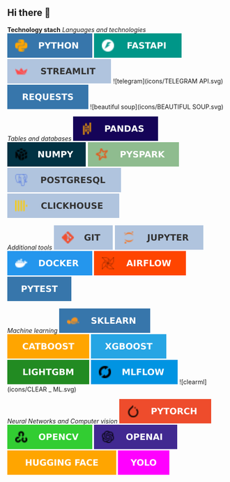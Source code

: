 ## Hi there 👋

<!--
**EgorenkovaURFU/EgorenkovaURFU** is a ✨ _special_ ✨ repository because its `README.md` (this file) appears on your GitHub profile.

Here are some ideas to get you started:

- 🔭 I’m currently working on ...
- 🌱 I’m currently learning ...
- 👯 I’m looking to collaborate on ...
- 🤔 I’m looking for help with ...
- 💬 Ask me about ...
- 📫 How to reach me: ...
- 😄 Pronouns: ...
- ⚡ Fun fact: ...
-->
__Technology stach__
_Languages and technologies_
![python](icons/PYTHON.svg) ![fastAPI](icons/FASTAPI.svg) ![streamlit](icons/STREAMLIT.svg) ![telegram](icons/TELEGRAM API.svg) ![requests](icons/REQUESTS.svg) ![beautiful soup](icons/BEAUTIFUL SOUP.svg)
<br>

_Tables and databases_
![pandas](icons/PANDAS.svg) ![numpy](icons/NUMPY.svg) ![pyspark](icons/PYSPARK.svg) ![postgresql](icons/POSTGRESQL.svg) ![clickhouse](icons/CLICKHOUSE.svg)

_Additional tools_
![git](icons/GIT.svg) ![jupyter](icons/JUPYTER.svg) ![docker](icons/DOCKER.svg) ![airflow](icons/AIRFLOW.svg) ![pytest](icons/PYTEST.svg)

_Machine learning_
![sklearn](icons/SKLEARN.svg) ![catboost](icons/CATBOOST.svg) ![xgboost](icons/XGBOOST.svg) ![lightgbm](icons/LIGHTGBM.svg) ![mlflow](icons/MLFLOW.svg) ![clearml](icons/CLEAR _ ML.svg)

_Neural Networks and Computer vision_
![pytorch](icons/PYTORCH.svg) ![opencv](icons/OPENCV.svg) ![openai](icons/OPENAI.svg) ![hugging_face](icons/HUGGING_FACE.svg) ![yolo](icons/YOLO.svg)